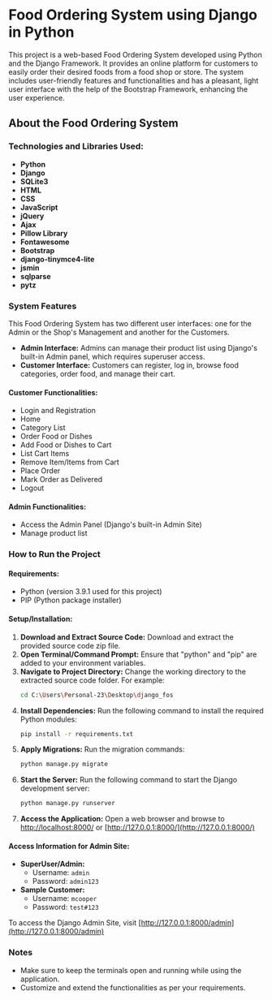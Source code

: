 # Food Ordering System using Django in Python

This project is a web-based Food Ordering System developed using Python and the Django Framework. It provides an online platform for customers to easily order their desired foods from a food shop or store. The system includes user-friendly features and functionalities and has a pleasant, light user interface with the help of the Bootstrap Framework, enhancing the user experience.

## About the Food Ordering System

### Technologies and Libraries Used:
- **Python**
- **Django**
- **SQLite3**
- **HTML**
- **CSS**
- **JavaScript**
- **jQuery**
- **Ajax**
- **Pillow Library**
- **Fontawesome**
- **Bootstrap**
- **django-tinymce4-lite**
- **jsmin**
- **sqlparse**
- **pytz**

### System Features

This Food Ordering System has two different user interfaces: one for the Admin or the Shop's Management and another for the Customers. 

- **Admin Interface:** Admins can manage their product list using Django's built-in Admin panel, which requires superuser access.
- **Customer Interface:** Customers can register, log in, browse food categories, order food, and manage their cart.

#### Customer Functionalities:
- Login and Registration
- Home
- Category List
- Order Food or Dishes
- Add Food or Dishes to Cart
- List Cart Items
- Remove Item/Items from Cart
- Place Order
- Mark Order as Delivered
- Logout

#### Admin Functionalities:
- Access the Admin Panel (Django's built-in Admin Site)
- Manage product list

### How to Run the Project

#### Requirements:
- Python (version 3.9.1 used for this project)
- PIP (Python package installer)

#### Setup/Installation:
1. **Download and Extract Source Code:** Download and extract the provided source code zip file.
2. **Open Terminal/Command Prompt:** Ensure that "python" and "pip" are added to your environment variables.
3. **Navigate to Project Directory:** Change the working directory to the extracted source code folder. For example:
   ```sh
   cd C:\Users\Personal-23\Desktop\django_fos
   ```
4. **Install Dependencies:** Run the following command to install the required Python modules:
   ```sh
   pip install -r requirements.txt
   ```
5. **Apply Migrations:** Run the migration commands:
   ```sh
   python manage.py migrate
   ```
6. **Start the Server:** Run the following command to start the Django development server:
   ```sh
   python manage.py runserver
   ```
7. **Access the Application:** Open a web browser and browse to [http://localhost:8000/](http://localhost:8000/) or [http://127.0.0.1:8000/](http://127.0.0.1:8000/)

#### Access Information for Admin Site:
- **SuperUser/Admin:**
  - Username: `admin`
  - Password: `admin123`
- **Sample Customer:**
  - Username: `mcooper`
  - Password: `test#123`

To access the Django Admin Site, visit [http://127.0.0.1:8000/admin](http://127.0.0.1:8000/admin)

### Notes
- Make sure to keep the terminals open and running while using the application.
- Customize and extend the functionalities as per your requirements.
